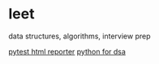 # leet

data structures, algorithms, interview prep

[pytest html reporter](https://s3.us-west-2.amazonaws.com/leet.brandonv.io/pytest_html_report.html#dashboard)
[python for dsa](https://github.com/jmportilla/Python-for-Algorithms--Data-Structures--and-Interviews)

